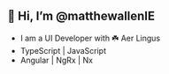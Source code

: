 ## 👋 Hi, I’m @matthewallenIE
- I am a UI Developer with ☘️ Aer Lingus
- TypeScript | JavaScript
- Angular | NgRx | Nx

<!---
- 👀 I’m interested in ...
- 🌱 I’m currently learning ...
- 💞️ I’m looking to collaborate on ...
- 📫 How to reach me ...
matthewallenIE/matthewallenIE is a ✨ special ✨ repository because its `README.md` (this file) appears on your GitHub profile.
You can click the Preview link to take a look at your changes.
1
--->
